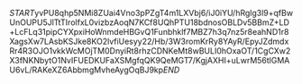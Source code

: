 $START$yvPU8qhp5NMi8ZUai4Vno3pPZgT4m1LXVbj6/iJ0iYU/hRglg3l9+qfBwUnOUPU5JlTtTIrolfxL0vizbzAoqN7KCf8UQhPTU18bdnosOBLDv5BBmZ+LD+LcFLq31pipCYXpxiHoWnmdeHBGvQ1Funbhklf7MBZ7h3q7nz5r8eahND1r8XagsXw7LAsbKSJke8KO2lvfiUesyy22/Hb/3W3romKrRy8YAyR/EpyJZdmdxRr4R3OJO1vkkWcMOjTM0DnyiRt8rhzCDNKeMt8wBULI0hOxaOT/1CgCXw2X3fNKNbytO1NvIFUEDKUFaXSMgfqQK9QeMGT7/KgjAXHI+uLwrM56tlGMAU6vL/RAKeXZ6AbbmgMvheAygOqBJ9kp$END$